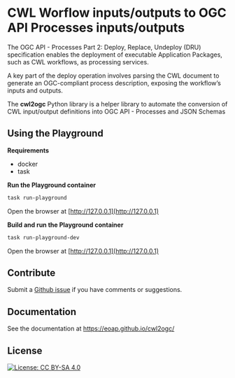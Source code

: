# CWL Worflow inputs/outputs to OGC API Processes inputs/outputs

The OGC API - Processes Part 2: Deploy, Replace, Undeploy (DRU) specification enables the deployment of executable Application Packages, such as CWL workflows, as processing services. 

A key part of the deploy operation involves parsing the CWL document to generate an OGC-compliant process description, exposing the workflow’s inputs and outputs.

The **cwl2ogc** Python library is a helper library to automate the conversion of CWL input/output definitions into OGC API - Processes and JSON Schemas

## Using the Playground

**Requirements**

- docker
- task 

**Run the Playground container**

```bash
task run-playground
```

Open the browser at [http://127.0.0.1](http://127.0.0.1)

**Build and run the Playground container** 

```bash
task run-playground-dev
```

Open the browser at [http://127.0.0.1](http://127.0.0.1)

## Contribute

Submit a [Github issue](https://github.com/eoap/cwl2ogc/issues) if you have comments or suggestions.

## Documentation

See the documentation at https://eoap.github.io/cwl2ogc/

## License

[![License: CC BY-SA 4.0](https://img.shields.io/badge/License-CC_BY--SA_4.0-lightgrey.svg)](https://creativecommons.org/licenses/by-sa/4.0/)

